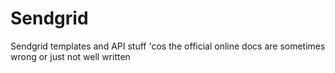 # Sendgrid
Sendgrid templates and API stuff 'cos the official online docs are sometimes wrong or just not well written
